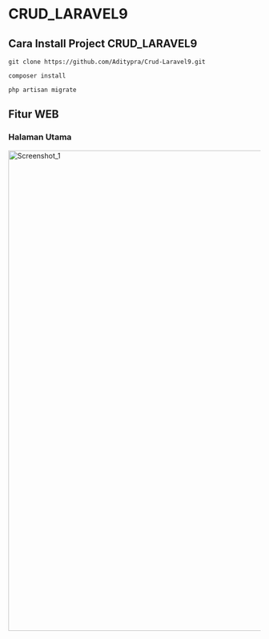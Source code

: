 # CRUD_LARAVEL9
## Cara Install Project CRUD_LARAVEL9
```
git clone https://github.com/Aditypra/Crud-Laravel9.git
```
```
composer install
```
```
php artisan migrate
```
## Fitur WEB
### Halaman Utama
<img width="960" alt="Screenshot_1" src="https://user-images.githubusercontent.com/95411404/178097511-6fb90568-10c8-46f4-a843-8f1b12dc41cd.png"></img>
